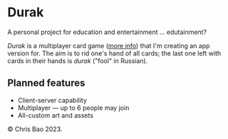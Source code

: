 # Durak

A personal project for education and entertainment ... edutainment?

*Durak* is a multiplayer card game ([more info](https://en.wikipedia.org/wiki/Durak)) that I'm creating an app version for. The aim is to rid one's hand of all cards; the last one left with cards in their hands is *durak* ("fool" in Russian).

## Planned features

- Client-server capability
- Multiplayer — up to 6 people may join
- All-custom art and assets

© Chris Bao 2023.
